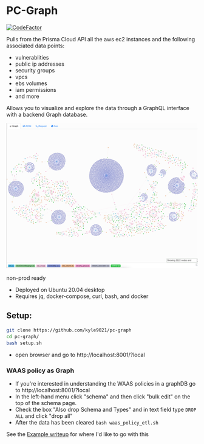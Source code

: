# PC-Graph
[![CodeFactor](https://www.codefactor.io/repository/github/kyle9021/pc-graph/badge)](https://www.codefactor.io/repository/github/kyle9021/pc-graph)

Pulls from the Prisma Cloud API all the aws ec2 instances and the following associated data points:

* vulnerablities
* public ip addresses
* security groups
* vpcs
* ebs volumes
* iam permissions
* and more

Allows you to visualize and explore the data through a GraphQL interface with a backend Graph database. 

![screen_shot](./img/screen_shot.png)

non-prod ready

* Deployed on Ubuntu 20.04 desktop 
* Requires jq, docker-compose, curl, bash, and docker


## Setup:


```bash
git clone https://github.com/kyle9021/pc-graph
cd pc-graph/
bash setup.sh
```

* open browser and go to http://localhost:8001/?local

### WAAS policy as Graph


* If you're interested in understanding the WAAS policies in a graphDB go to http://localhost:8001/?local
* In the left-hand menu click "schema" and then click "bulk edit" on the top of the schema page.
* Check the box "Also drop Schema and Types" and in text field type `DROP ALL` and click "drop all"
* After the data has been cleared `bash waas_policy_etl.sh`



See the [Example writeup](./examples/jq-rdf-bash.md) for where I'd like to go with this
